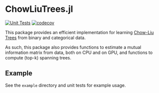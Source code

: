 # ChowLiuTrees.jl

[![Unit Tests](https://github.com/Tractables/ChowLiuTrees.jl/workflows/Unit%20Tests/badge.svg)](https://github.com/Tractables/ChowLiuTrees.jl/actions?query=workflow%3A%22Unit+Tests%22+branch%3Amain)  [![codecov](https://codecov.io/gh/Tractables/ChowLiuTrees.jl/branch/main/graph/badge.svg)](https://codecov.io/gh/Tractables/ChowLiuTrees.jl)

This package provides an efficient implementation for learning [Chow-Liu Trees](https://en.wikipedia.org/wiki/Chow%E2%80%93Liu_tree) from binary and categorical data.

As such, this package also provides 
functions to estimate a mutual information matrix from data, both on CPU and on GPU, and 
functions to compute (top-k) spanning trees.

## Example
See the `example` directory and unit tests for example usage.
